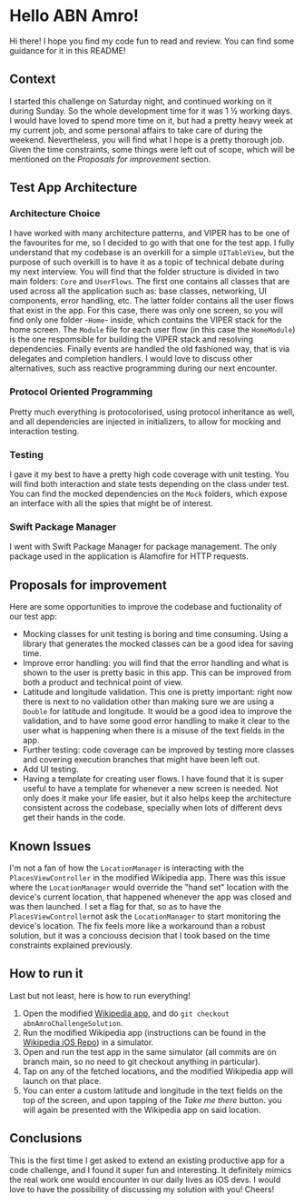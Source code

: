 # Hello ABN Amro!

Hi there! I hope you find my code fun to read and review. You can find some guidance for it in this README!

## Context
I started this challenge on Saturday night, and continued working on it during Sunday. So the whole development time for it was 1 ½ working days. I would have loved to spend more time on it, but had a pretty heavy week at my current job, and some personal affairs to take care of during the weekend. Nevertheless, you will find what I hope is a pretty thorough job. Given the time constraints, some things were left out of scope, which will be mentioned on the _Proposals for improvement_ section.

## Test App Architecture

### Architecture Choice
I have worked with many architecture patterns, and VIPER has to be one of the favourites for me, so I decided to go with that one for the test app. I fully understand that my codebase is an overkill for a simple `UITableView`, but the purpose of such overkill is to have it as a topic of technical debate during my next interview.
You will find that the folder structure is divided in two main folders: `Core` and `UserFlows`. The first one contains all classes that are used across all the application such as: base classes, networking,  UI components, error handling, etc. The latter folder contains all the user flows that exist in the app. For this case, there was only one screen, so you will find only one folder -`Home`- inside, which contains the VIPER stack for the home screen. The `Module` file for each user flow (in this case the `HomeModule`) is the one respomsible for building the VIPER stack and resolving dependencies.
Finally events are handled the old fashioned way, that is via delegates and completion handlers. I would love to discuss other alternatives, such ass reactive programming during our next encounter.

### Protocol Oriented Programming
Pretty much everything is protocolorised, using protocol inheritance as well, and all dependencies are injected in initializers, to allow for mocking and interaction testing.

### Testing
I gave it my best to have a pretty high code coverage with unit testing. You will find both interaction and state tests depending on the class under test. You can find the mocked dependencies on the `Mock` folders, which expose an interface with all the spies that might be of interest.

### Swift Package Manager
I went with Swift Package Manager for package management. The only package used in the application is Alamofire for HTTP requests.

## Proposals for improvement

Here are some opportunities to improve the codebase and fuctionality of our test app:
- Mocking classes for unit testing is boring and time consuming. Using a library that generates the mocked classes can be a good idea for saving time.
- Improve error handling: you will find that the error handling and what is shown to the user is pretty basic in this app. This can be improved from both a product and technical point of view.
- Latitude and longitude validation. This one is pretty important: right now there is next to no validation other than making sure we are using a `Double` for latitude and longitude. It would be a good idea to improve the validation, and to have some good error handling to make it clear to the user what is happening when there is a misuse of the text fields in the app.
- Further testing: code coverage can be improved by testing more classes and covering execution branches that might have been left out.
- Add UI testing.
- Having a template for creating user flows. I have found that it is super useful to have a template for whenever a new screen is needed. Not only does it make your life easier, but it also helps keep the architecture consistent across the codebase, specially when lots of different devs get their hands in the code.

## Known Issues

I'm not a fan of how the `LocationManager` is interacting with the `PlacesViewController` in the modified Wikipedia app. There was this issue where the `LocationManager` would override the "hand set" location with the device's current location, that happened whenever the app was closed and was then launched. I set a flag for that, so as to have the `PlacesViewController`not ask the `LocationManager` to start monitoring the device's location. The fix feels more like a workaround than a robust solution, but it was a conciouss decision that I took based on the time constraints explained previously.

## How to run it

Last but not least, here is how to run everything!
1. Open the modified [Wikipedia app](https://github.com/g-maspero/ABNAmro-Wikipedia-iOS), and do `git checkout abnAmroChallengeSolution`.
2. Run the modified Wikipedia app (instructions can be found in the [Wikipedia iOS Repo](https://github.com/wikimedia/wikipedia-ios#building-and-running)) in a simulator.
3. Open and run the test app in the same simulator (all commits are on branch main, so no need to git checkout anything in particular).
4. Tap on any of the fetched locations, and the modified Wikipedia app will launch on that place.
5. You can enter a custom latitude and longitude in the text fields on the top of the screen, and upon tapping of the _Take me there_ button. you will again be presented with the Wikipedia app on said location.

## Conclusions

This is the first time I get asked to extend an existing productive app for a code challenge, and I found it super fun and interesting. It definitely mimics the real work one would encounter in our daily lives as iOS devs.
I would love to have the possibility of discussing my solution with you!
Cheers!
